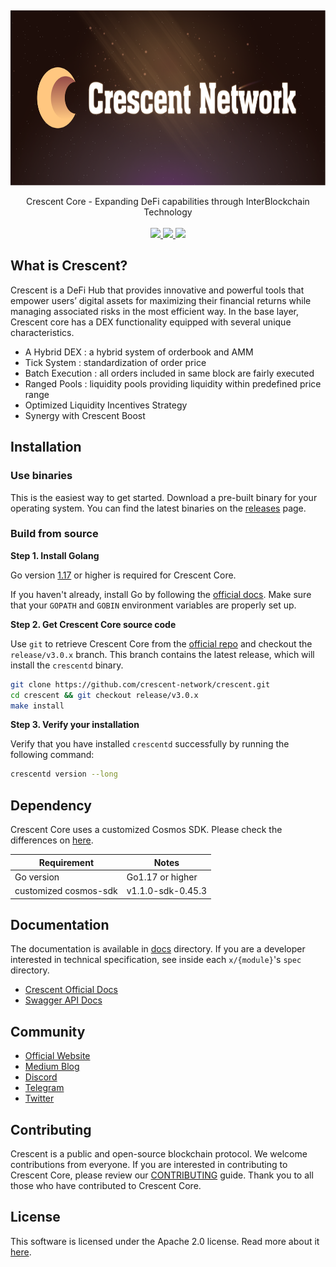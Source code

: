 <p>&nbsp;</p>
<p align="center">

<img src="crescent_core_image.png" width=700 height=280>

</p>

<p align="center">
Crescent Core - Expanding DeFi capabilities through InterBlockchain Technology<br/><br/>

<a href="https://pkg.go.dev/github.com/crescent-network/crescent">
    <img src="https://pkg.go.dev/badge/github.com/crescent-network/crescent">
</a>
<a href="https://codecov.io/gh/crescent-network/crescent">
    <img src="https://codecov.io/gh/crescent-network/crescent/branch/main/graph/badge.svg">
</a>
<img src="https://github.com/crescent-network/crescent/actions/workflows/test.yml/badge.svg">
</p>


## What is Crescent?

Crescent is a DeFi Hub that provides innovative and powerful tools that empower users’ digital assets for maximizing their financial returns while managing associated risks in the most efficient way. In the base layer, Crescent core has a DEX functionality equipped with several unique characteristics.

- A Hybrid DEX : a hybrid system of orderbook and AMM
- Tick System : standardization of order price
- Batch Execution : all orders included in same block are fairly executed
- Ranged Pools : liquidity pools providing liquidity within predefined price range
- Optimized Liquidity Incentives Strategy
- Synergy with Crescent Boost

## Installation

### Use binaries

This is the easiest way to get started. Download a pre-built binary for your operating system. You can find the latest binaries on the [releases](https://github.com/crescent-network/crescent/releases) page.

### Build from source

**Step 1. Install Golang**

Go version [1.17](https://go.dev/doc/go1.17) or higher is required for Crescent Core.

If you haven't already, install Go by following the [official docs](https://golang.org/doc/install). Make sure that your `GOPATH` and `GOBIN` environment variables are properly set up.

**Step 2. Get Crescent Core source code**

Use `git` to retrieve Crescent Core from the [official repo](https://github.com/crescent-network/crescent/) and checkout the `release/v3.0.x` branch. This branch contains the latest release, which will install the `crescentd` binary.

```bash
git clone https://github.com/crescent-network/crescent.git
cd crescent && git checkout release/v3.0.x
make install
```

**Step 3. Verify your installation**

Verify that you have installed `crescentd` successfully by running the following command:

```bash
crescentd version --long
```

## Dependency

Crescent Core uses a customized Cosmos SDK. Please check the differences on [here](https://github.com/crescent-network/cosmos-sdk/compare/v0.45.3...v1.1.0-sdk-0.45.3).

| Requirement           | Notes             |
|-----------------------|-------------------|
| Go version            | Go1.17 or higher  |
| customized cosmos-sdk | v1.1.0-sdk-0.45.3 |

## Documentation

The documentation is available in [docs](docs) directory. If you are a developer interested in technical specification, see inside each `x/{module}`'s `spec` directory.

* [Crescent Official Docs](https://docs.crescent.network/)
* [Swagger API Docs](https://app.swaggerhub.com/apis-docs/crescent/crescent/2.0.0)

## Community

* [Official Website](https://crescent.network/)
* [Medium Blog](https://crescentnetwork.medium.com/)
* [Discord](https://discord.com/invite/vmjfqHy4UA)
* [Telegram](https://t.me/+5lJ33oeqV2QwYzQ1)
* [Twitter](https://twitter.com/CrescentHub)

## Contributing

Crescent is a public and open-source blockchain protocol. We welcome contributions from everyone. If you are interested in contributing to Crescent Core, please review our [CONTRIBUTING](CONTRIBUTING.md) guide. Thank you to all those who have contributed to Crescent Core.

## License

This software is licensed under the Apache 2.0 license. Read more about it [here](LICENSE).
